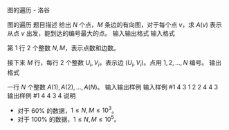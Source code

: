 



图的遍历 - 洛谷














图的遍历
题目描述
给出 $N$ 个点，$M$ 条边的有向图，对于每个点 $v$，求 $A(v)$ 表示从点 $v$ 出发，能到达的编号最大的点。
输入输出格式
输入格式

第 $1$ 行 $2$ 个整数 $N,M$，表示点数和边数。

接下来 $M$ 行，每行 $2$ 个整数 $U_i,V_i$，表示边 $(U_i,V_i)$。点用 $1,2,\dots,N$ 编号。
输出格式

一行 $N$ 个整数 $A(1),A(2),\dots,A(N)$。
输入输出样例
输入样例 #1
4 3
1 2
2 4
4 3
输出样例 #1
4 4 3 4
说明
- 对于 $60\%$ 的数据，$1 \leq N,M \leq 10^3$。
- 对于 $100\%$ 的数据，$1 \leq N,M \leq 10^5$。







